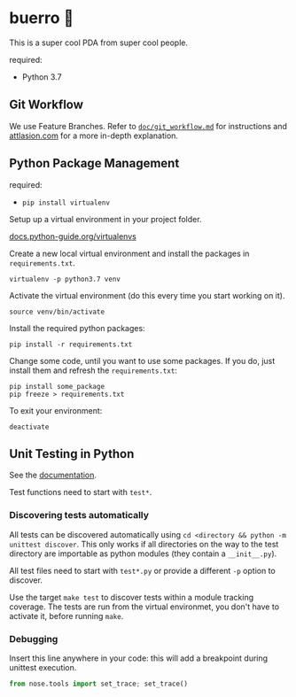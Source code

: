 # buerro 🌯

This is a super cool PDA from super cool people.

required:

- Python 3.7

## Git Workflow

We use Feature Branches. Refer to [`doc/git_workflow.md`](doc/git_workflow.md) for instructions and [attlasion.com](https://www.atlassian.com/git/tutorials/comparing-workflows/feature-branch-workflow) for a more in-depth explanation.

## Python Package Management

required:

- `pip install virtualenv`

Setup up a virtual environment in your project folder.

[docs.python-guide.org/virtualenvs](https://docs.python-guide.org/dev/virtualenvs/#basic-usage)

Create a new local virtual environment and install the packages in `requirements.txt`.

```
virtualenv -p python3.7 venv
```

Activate the virtual environment (do this every time you start working on it).

```
source venv/bin/activate
```

Install the required python packages:

```
pip install -r requirements.txt
```

Change some code, until you want to use some packages. If you do, just install them and refresh the `requirements.txt`:

```
pip install some_package
pip freeze > requirements.txt
```

To exit your environment:

```
deactivate
```

## Unit Testing in Python

See the [documentation](https://docs.python.org/3/library/unittest.html).

Test functions need to start with `test*`.

### Discovering tests automatically

All tests can be discovered automatically using `cd <directory && python -m unittest discover`. This only works if all directories on the way to the test directory are importable as python modules (they contain a `__init__.py`).

All test files need to start with `test*.py` or provide a different `-p` option to discover.

Use the target `make test` to discover tests within a module tracking coverage. The tests are run from the virtual environmet, you don't have to activate it, before running `make`.

### Debugging

Insert this line anywhere in your code: this will add a breakpoint during unittest execution.

```py
from nose.tools import set_trace; set_trace()
```
